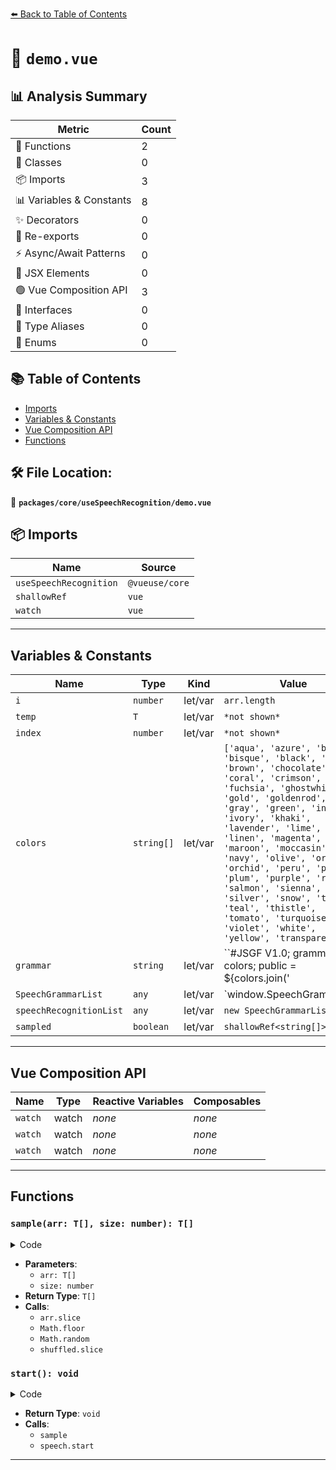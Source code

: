 [⬅️ Back to Table of Contents](../../../index.md)

# 📄 `demo.vue`

## 📊 Analysis Summary

| Metric | Count |
|--------|-------|
| 🔧 Functions | 2 |
| 🧱 Classes | 0 |
| 📦 Imports | 3 |
| 📊 Variables & Constants | 8 |
| ✨ Decorators | 0 |
| 🔄 Re-exports | 0 |
| ⚡ Async/Await Patterns | 0 |
| 💠 JSX Elements | 0 |
| 🟢 Vue Composition API | 3 |
| 📐 Interfaces | 0 |
| 📑 Type Aliases | 0 |
| 🎯 Enums | 0 |

## 📚 Table of Contents

- [Imports](#imports)
- [Variables & Constants](#variables-constants)
- [Vue Composition API](#vue-composition-api)
- [Functions](#functions)

## 🛠️ File Location:
📂 **`packages/core/useSpeechRecognition/demo.vue`**

## 📦 Imports

| Name | Source |
|------|--------|
| `useSpeechRecognition` | `@vueuse/core` |
| `shallowRef` | `vue` |
| `watch` | `vue` |


---

## Variables & Constants

| Name | Type | Kind | Value | Exported |
|------|------|------|-------|----------|
| `i` | `number` | let/var | `arr.length` | ✗ |
| `temp` | `T` | let/var | `*not shown*` | ✗ |
| `index` | `number` | let/var | `*not shown*` | ✗ |
| `colors` | `string[]` | let/var | `['aqua', 'azure', 'beige', 'bisque', 'black', 'blue', 'brown', 'chocolate', 'coral', 'crimson', 'cyan', 'fuchsia', 'ghostwhite', 'gold', 'goldenrod', 'gray', 'green', 'indigo', 'ivory', 'khaki', 'lavender', 'lime', 'linen', 'magenta', 'maroon', 'moccasin', 'navy', 'olive', 'orange', 'orchid', 'peru', 'pink', 'plum', 'purple', 'red', 'salmon', 'sienna', 'silver', 'snow', 'tan', 'teal', 'thistle', 'tomato', 'turquoise', 'violet', 'white', 'yellow', 'transparent']` | ✗ |
| `grammar` | `string` | let/var | ``#JSGF V1.0; grammar colors; public <color> = ${colors.join(' | ')} ;`` | ✗ |
| `SpeechGrammarList` | `any` | let/var | `window.SpeechGrammarList || window.webkitSpeechGrammarList` | ✗ |
| `speechRecognitionList` | `any` | let/var | `new SpeechGrammarList()` | ✗ |
| `sampled` | `boolean` | let/var | `shallowRef<string[]>([])` | ✗ |


---

## Vue Composition API

| Name | Type | Reactive Variables | Composables |
|------|------|-------------------|-------------|
| `watch` | watch | *none* | *none* |
| `watch` | watch | *none* | *none* |
| `watch` | watch | *none* | *none* |


---

## Functions

### `sample(arr: T[], size: number): T[]`

<details><summary>Code</summary>

```ts
function sample<T>(arr: T[], size: number) {
  const shuffled = arr.slice(0)
  let i = arr.length
  let temp: T
  let index: number
  while (i--) {
    index = Math.floor((i + 1) * Math.random())
    temp = shuffled[index]
    shuffled[index] = shuffled[i]
    shuffled[i] = temp
  }
  return shuffled.slice(0, size)
}
```
</details>

- **Parameters**:
  - `arr: T[]`
  - `size: number`
- **Return Type**: `T[]`
- **Calls**:
  - `arr.slice`
  - `Math.floor`
  - `Math.random`
  - `shuffled.slice`
### `start(): void`

<details><summary>Code</summary>

```ts
function start() {
  color.value = 'transparent'
  speech.result.value = ''
  sampled.value = sample(colors, 5)
  speech.start()
}
```
</details>

- **Return Type**: `void`
- **Calls**:
  - `sample`
  - `speech.start`

---